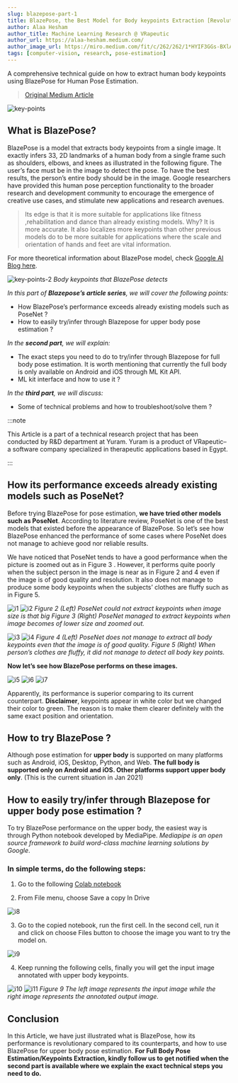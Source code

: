 ```yaml
---
slug: blazepose-part-1
title: BlazePose, the Best Model for Body keypoints Extraction [Revolutionary]
author: Alaa Hesham
author_title: Machine Learning Research @ VRapeutic
author_url: https://alaa-hesham.medium.com/
author_image_url: https://miro.medium.com/fit/c/262/262/1*HYIF3GGs-BXlAjHXJNe-dA.png
tags: [computer-vision, research, pose-estimation]
---
```


A comprehensive technical guide on how to extract human body keypoints using BlazePose for Human Pose Estimation.

> [Original Medium Article](https://alaa-hesham.medium.com/blazepose-the-best-model-for-body-keypoints-extraction-efdad71d74e2)

![key-points](https://miro.medium.com/max/2400/1*KRzZd1ofbP-FMWj1MPrvhQ.jpeg)

## What is BlazePose?

BlazePose is a model that extracts body keypoints from a single image. It exactly infers 33, 2D landmarks of a human body from a single frame such as shoulders, elbows, and knees as illustrated in the following figure. The user’s face must be in the image to detect the pose. To have the best results, the person’s entire body should be in the image. Google researchers have provided this human pose perception functionality to the broader research and development community to encourage the emergence of creative use cases, and stimulate new applications and research avenues.

> Its edge is that it is more suitable for applications like fitness ,rehabilitation and dance than already existing models. Why? It is more accurate. It also localizes more keypoints than other previous models do to be more suitable for applications where the scale and orientation of hands and feet are vital information.

For more theoretical information about BlazePose model, check [Google AI Blog here](https://ai.googleblog.com/2020/08/on-device-real-time-body-pose-tracking.html).

![key-points-2](https://miro.medium.com/max/2400/1*-5YeZDrwsfHCGmOj8NFOsg.jpeg)
*Body keypoints that BlazePose detects*

*In this part of **Blazepose’s article series**, we will cover the following points:*
- How BlazePose’s performance exceeds already existing models such as PoseNet ?
- How to easily try/infer through Blazepose for upper body pose estimation ?

*In the **second part**, we will explain:*
- The exact steps you need to do to try/infer through Blazepose for full body pose estimation. It is worth mentioning that currently the full body is only available on Android and iOS through ML Kit API.
- ML kit interface and how to use it ?

*In the **third part**, we will discuss:*
- Some of technical problems and how to troubleshoot/solve them ?

:::note

This Article is a part of a technical research project that has been conducted by R&D department at Yuram. Yuram is a product of VRapeutic– a software company specialized in therapeutic applications based in Egypt.

:::

## How its performance exceeds already existing models such as PoseNet?

Before trying BlazePose for pose estimation, **we have tried other models such as PoseNet**. According to literature review, PoseNet is one of the best models that existed before the appearance of BlazePose. So let’s see how BlazePose enhanced the performance of some cases where PoseNet does not manage to achieve good nor reliable results.


We have noticed that PoseNet tends to have a good performance when the picture is zoomed out as in Figure 3 . However, it performs quite poorly when the subject person in the image is near as in Figure 2 and 4 even if the image is of good quality and resolution. It also does not manage to produce some body keypoints when the subjects’ clothes are fluffy such as in Figure 5.

![i1](https://miro.medium.com/max/2400/1*7tUoCX50x_GKNnSUafUlcQ.jpeg)
![i2](https://miro.medium.com/max/2400/1*o6wqR0C3CnfZOjj4YGxWPA.jpeg)
*Figure 2 (Left) PoseNet could not extract keypoints when image size is that big
Figure 3 (Right) PoseNet managed to extract keypoints when image becomes of lower
size and zoomed out.*


![i3](https://miro.medium.com/max/2400/1*srHHG2T2vB6Jlj0spKHDXQ.png)
![i4](https://miro.medium.com/max/330/1*6ER5oMaiBctLbFX-NY3jGw.png)
*Figure 4 (Left) PoseNet does not manage to extract all body keypoints even that the image is
of good quality.
Figure 5 (Right) When person’s clothes are fluffy, it did not manage to detect all body
key points.*

**Now let’s see how BlazePose performs on these
images.**

![i5](https://miro.medium.com/max/2400/1*ja-8RAmjuJIO2gUcdzbCJA.jpeg)
![i6](https://miro.medium.com/max/334/1*i5LvsniVGWe_a-3tI62O8Q.jpeg)
![i7](https://miro.medium.com/max/334/1*CpvfcgvYxZVq3jRcQfCWpg.jpeg)

Apparently, its performance is superior comparing to its current counterpart. **Disclaimer**, keypoints appear in white color but we changed their color to green. The reason is to make them clearer definitely with the same exact position and orientation.

## How to try BlazePose ?

Although pose estimation for **upper body** is supported on many platforms such as Android, iOS, Desktop, Python, and Web. **The full body is supported only on Android and iOS. Other platforms support upper body only**. (This is the current situation in Jan 2021)

## How to easily try/infer through Blazepose for upper body pose estimation ?

To try BlazePose performance on the upper body, the easiest way is
through Python notebook developed by MediaPipe. *Mediapipe is an open source framework to build word-class machine learning solutions by Google*.

### In simple terms, do the following steps:

1. Go to the following [Colab notebook](https://colab.research.google.com/drive/1uCuA6We9T5r0WljspEHWPHXCT_2bMKUy)

2. From File menu, choose Save a copy In Drive

![i8](https://miro.medium.com/max/700/1*05wWwL3XCdcMtRKmefzB3g.png)

3. Go to the copied notebook, run the first cell. In the second cell, run it and
click on choose Files button to choose the image you want to try the model
on.

![i9](https://miro.medium.com/max/430/1*Cynj7U08HJOQcSnkTPFKHw.jpeg)

4.  Keep running the following cells, finally you will get the input image
annotated with upper body keypoints.

![i10](https://miro.medium.com/max/500/1*Pnp12-E_7Ik8V7s_LtpO8A.jpeg)
![i11](https://miro.medium.com/max/500/1*tpa-pEqKlmjpVDrQdSDPCw.png)
*Figure 9 The left image represents the input image while the right image represents the annotated output image.*

## Conclusion

In this Article, we have just illustrated what is BlazePose, how its performance is revolutionary compared to its counterparts, and how to use BlazePose for upper body pose estimation. **For Full Body Pose Estimation/Keypoints Extraction, kindly follow us to get notified when the second part is available where we explain the exact technical steps you need to do.**
